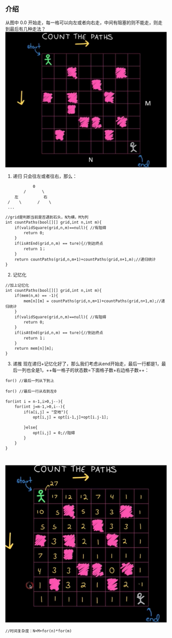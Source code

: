 ## 介绍

从图中 0.0 开始走，每一格可以向左或者向右走，中间有阻塞的则不能走，则走到最后有几种走法？![](https://raw.githubusercontent.com/binbinbin5/myPics/master/imgs/20190520210310.png)

1. 递归
只会往左或者往右，那么：

```
            0
        /       \
    左           右
 /    \       /    \
 ...
```


```
//grid是判断当前是否遇到石头，N为横，M为列
int countPaths(bool[][] grid,int n,int m){
    if(validSquare(grid,n,m)==null){ //有阻碍
        return 0;
    }
    if(isAtEnd(grid,n,m) == ture){//到达终点
        return 1；
    }
    return countPaths(grid,n,m+1)+countPaths(grid,n+1,m);//递归统计
}
```
2. 记忆化
```
//加上记忆化
int countPaths(bool[][] grid,int n,int m){
    if(mem(n,m) == -1){
        mem[n][m] = countPaths(grid,n,m+1)+countPaths(grid,n+1,m);//递归统计
    }
    if(validSquare(grid,n,m)==null){ //有阻碍
        return 0;
    }
    if(isAtEnd(grid,n,m) == ture){//到达终点
        return 1；
    }
    return mem[n][m];
}
```
3. 递推
现在递归+记忆化好了，那么我们考虑从end开始走，最后一行都是1，最后一列也全是1，++每一格子的状态数=下面格子数+右边格子数++：

```
for() //最后一列从下到上

for() //最后一行从右到左0

for(int i = n-1,i>0,j--){
    for(int j=m-1,>0,i--){
        if(a[i,j] = "空地"){
            opt[i,j] = opt[i-1,j]+opt[i.j-1];
    
        }else{
            opt[i,j] = 0;//阻碍
        }
    }
}



```
![](https://raw.githubusercontent.com/binbinbin5/myPics/master/imgs/20190520212319.png)


```
//时间复杂度：N+M+for(n)*for(m)
```
